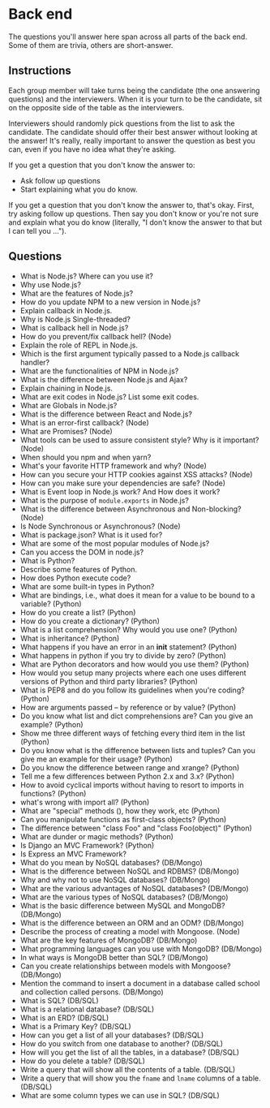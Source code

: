 # Back end

The questions you'll answer here span across all parts of the back end. Some of
them are trivia, others are short-answer.

## Instructions

Each group member will take turns being the candidate (the one answering
questions) and the interviewers. When it is your turn to be the candidate, sit
on the opposite side of the table as the interviewers.

Interviewers should randomly pick questions from the list to ask the candidate.
The candidate should offer their best answer without looking at the answer! It's
really, really important to answer the question as best you can, even if you
have no idea what they're asking.

If you get a question that you don't know the answer to:

* Ask follow up questions
* Start explaining what you do know. 

If you get a question that you don't know the answer to, that's okay. First, try
asking follow up questions. Then say you don't know or you're not sure and
explain what you do know (literally, "I don't know the answer to that but I can
tell you ...").

## Questions

* What is Node.js? Where can you use it?
* Why use Node.js?
* What are the features of Node.js?
* How do you update NPM to a new version in Node.js?
* Explain callback in Node.js.
* Why is Node.js Single-threaded?
* What is callback hell in Node.js?
* How do you prevent/fix callback hell? (Node)
* Explain the role of REPL in Node.js.
* Which is the first argument typically passed to a Node.js callback handler?
* What are the functionalities of NPM in Node.js?
* What is the difference between Node.js and Ajax?
* Explain chaining in Node.js.
* What are exit codes in Node.js? List some exit codes.
* What are Globals in Node.js?
* What is the difference between React and Node.js?
* What is an error-first callback? (Node)
* What are Promises? (Node)
* What tools can be used to assure consistent style? Why is it important? (Node)
* When should you npm and when yarn?
* What's your favorite HTTP framework and why? (Node)
* How can you secure your HTTP cookies against XSS attacks? (Node)
* How can you make sure your dependencies are safe? (Node)
* What is Event loop in Node.js work? And How does it work?
* What is the purpose of `module.exports` in Node.js?
* What is the difference between Asynchronous and Non-blocking? (Node)
* Is Node Synchronous or Asynchronous? (Node)
* What is package.json? What is it used for?
* What are some of the most popular modules of Node.js?
* Can you access the DOM in node.js?
* What is Python?
* Describe some features of Python.
* How does Python execute code?
* What are some built-in types in Python?
* What are bindings, i.e., what does it mean for a value to be bound to a variable? (Python)
* How do you create a list? (Python)
* How do you create a dictionary? (Python)
* What is a list comprehension? Why would you use one? (Python)
* What is inheritance? (Python)
* What happens if you have an error in an __init__ statement? (Python)
* What happens in python if you try to divide by zero? (Python)
* What are Python decorators and how would you use them? (Python)
* How would you setup many projects where each one uses different versions of Python and third party libraries? (Python)
* What is PEP8 and do you follow its guidelines when you're coding? (Python)
* How are arguments passed – by reference or by value? (Python)
* Do you know what list and dict comprehensions are? Can you give an example?  (Python)
* Show me three different ways of fetching every third item in the list (Python)
* Do you know what is the difference between lists and tuples? Can you give me an example for their usage? (Python)
* Do you know the difference between range and xrange? (Python)
* Tell me a few differences between Python 2.x and 3.x? (Python)
* How to avoid cyclical imports without having to resort to imports in functions? (Python)
* what's wrong with import all? (Python)
* What are "special" methods (<foo>), how they work, etc (Python)
* Can you manipulate functions as first-class objects? (Python)
* The difference between "class Foo" and "class Foo(object)" (Python)
* What are dunder or magic methods? (Python)
* Is Django an MVC Framework? (Python)
* Is Express an MVC Framework?
* What do you mean by NoSQL databases? (DB/Mongo)
* What is the difference between NoSQL and RDBMS? (DB/Mongo)
* Why and why not to use NoSQL databases? (DB/Mongo)
* What are the various advantages of NoSQL databases? (DB/Mongo)
* What are the various types of NoSQL databases? (DB/Mongo)
* What is the basic difference between MySQL and MongoDB? (DB/Mongo)
* What is the difference between an ORM and an ODM? (DB/Mongo)
* Describe the process of creating a model with Mongoose. (Node)
* What are the key features of MongoDB? (DB/Mongo)
* What programming languages can you use with MongoDB? (DB/Mongo)
* In what ways is MongoDB better than SQL? (DB/Mongo)
* Can you create relationships between models with Mongoose? (DB/Mongo)
* Mention the command to insert a document in a database called school and collection called persons. (DB/Mongo)
* What is SQL? (DB/SQL)
* What is a relational database? (DB/SQL)
* What is an ERD? (DB/SQL)
* What is a Primary Key? (DB/SQL)
* How can you get a list of all your databases? (DB/SQL)
* How do you switch from one database to another? (DB/SQL)
* How will you get the list of all the tables, in a database? (DB/SQL)
* How do you delete a table? (DB/SQL)
* Write a query that will show all the contents of a table. (DB/SQL)
* Write a query that will show you the `fname` and `lname` columns of a table.  (DB/SQL)
* What are some column types we can use in SQL? (DB/SQL)
